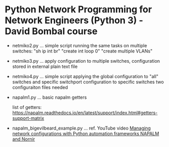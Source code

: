 # Python Network Programming for Network Engineers (Python 3) - David Bombal course

- netmiko2.py ... simple script running the same tasks on multiple switches:
   "sh ip int br"
   "create int loop 0"
   "create multiple VLANs"

- netmiko3.py ... apply configuration to multiple switches, configuration 
   stored in external plain text file
   
- netmiko4.py ... simple script applying the global configuration to "all" switches
   and specific switchport configuration to specific switches
   two configuraiton files needed 

- napalm1.py ... basic napalm getters
   
   list of getters: https://napalm.readthedocs.io/en/latest/support/index.html#getters-support-matrix 

- napalm_bigevilbeard_example.py ... ref. YouTube video [Managing network configurations with Python automation frameworks NAPALM and Nornir](https://youtu.be/3uIk0WQLHZk)
